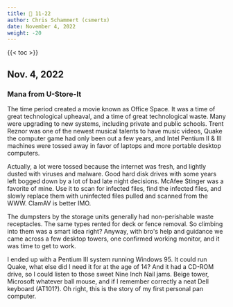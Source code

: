 ```yaml
---
title: 📁 11-22
author: Chris Schammert (csmertx)
date: November 4, 2022
weight: -20
---
```


<!--more-->

{{< toc >}}

## Nov. 4, 2022
### Mana from U-Store-It

The time period created a movie known as Office Space. It was a time of great technological upheaval, and a time of great technological waste. Many were upgrading to new systems, including private and public schools. Trent Reznor was one of the newest musical talents to have music videos, Quake the computer game had only been out a few years, and Intel Pentium II & III machines were tossed away in favor of laptops and more portable desktop computers.

Actually, a lot were tossed because the internet was fresh, and lightly dusted with viruses and malware. Good hard disk drives with some years left bogged down by a lot of bad late night decisions. McAfee Stinger was a favorite of mine. Use it to scan for infected files, find the infected files, and slowly replace them with uninfected files pulled and scanned from the WWW. ClamAV is better IMO.

The dumpsters by the storage units generally had non-perishable waste receptacles. The same types rented for deck or fence removal. So climbing into them was a smart idea right? Anyway, with bro's help and guidance we came across a few desktop towers, one confirmed working monitor, and it was time to get to work.

I ended up with a Pentium III system running Windows 95. It could run Quake, what else did I need it for at the age of 14? And it had a CD-ROM drive, so I could listen to those sweet Nine Inch Nail jams. Beige tower, Microsoft whatever ball mouse, and if I remember correctly a neat Dell keyboard (AT101?). Oh right, this is the story of my first personal pan computer.

